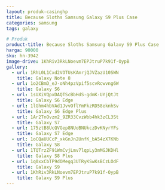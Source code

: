 ```yaml
---
layout: produk-casinghp
title: Because Sloths Samsung Galaxy S9 Plus Case
categories: samsung
tags: galaxy

# Produk
product-title: Because Sloths Samsung Galaxy S9 Plus Case
harga: 90000
sku: hn-3942
image-drive: 1KhRiv3RkLNoevm7EPJtruP7k91f-OypB
gallery:
  - url: 1RhL0L1Cxd2VOTUsKAmrjQJVZazU10SWN
    title: Galaxy Note 8
  - url: 1o2CBmD_eJ-oNh4pzVpif5scvRcwvng6W
    title: Galaxy S6
  - url: 1sUXiVQpxDAQTScBbHdS-gdmK-UYjQtJt
    title: Galaxy S6 Edge
  - url: 1lGhm4hbVAd1JvvOflYmFkzRD58eknhSv
    title: Galaxy S6 Edge Plus
  - url: 1Ar2TnOvzm2_9ZR33CvzWbb4hk3zCL3St
    title: Galaxy S7
  - url: 175ztB8UcQVGep8NUoBNUkczDvKNyrYFs
    title: Galaxy S7 Edge
  - url: 1oCQaUUCcP_xkGnJn2UnfK_bA54zX7KNb
    title: Galaxy S8
  - url: 1TQTrzZF91WmCvjLmv7lqpLy3mMGJKDHl
    title: Galaxy S8 Plus
  - url: 1q0xxCbTP9dOMegq3UTRyKSwKsBCzLOdF
    title: Galaxy S9
  - url: 1KhRiv3RkLNoevm7EPJtruP7k91f-OypB
    title: Galaxy S9 Plus
---
```

